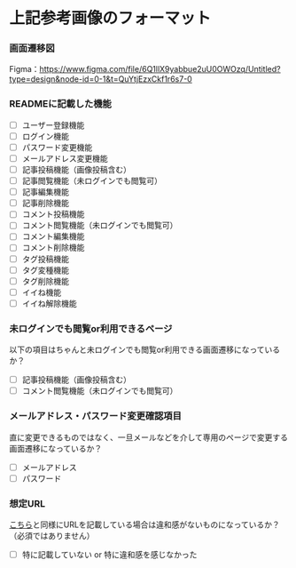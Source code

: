 # 上記参考画像のフォーマット
### 画面遷移図
Figma：https://www.figma.com/file/6Q1llX9yabbue2uU0OWOzq/Untitled?type=design&node-id=0-1&t=QuYtjEzxCkf1r6s7-0

### READMEに記載した機能
- [ ] ユーザー登録機能
- [ ] ログイン機能
- [ ] パスワード変更機能
- [ ] メールアドレス変更機能
- [ ] 記事投稿機能（画像投稿含む）
- [ ] 記事閲覧機能（未ログインでも閲覧可）
- [ ] 記事編集機能
- [ ] 記事削除機能
- [ ] コメント投稿機能
- [ ] コメント閲覧機能（未ログインでも閲覧可）
- [ ] コメント編集機能
- [ ] コメント削除機能
- [ ] タグ投稿機能
- [ ] タグ変種機能
- [ ] タグ削除機能
- [ ] イイね機能
- [ ] イイね解除機能

### 未ログインでも閲覧or利用できるページ
以下の項目はちゃんと未ログインでも閲覧or利用できる画面遷移になっているか？
- [ ] 記事投稿機能（画像投稿含む）
- [ ] コメント閲覧機能（未ログインでも閲覧可）

### メールアドレス・パスワード変更確認項目
直に変更できるものではなく、一旦メールなどを介して専用のページで変更する画面遷移になっているか？
- [ ] メールアドレス
- [ ] パスワード

### 想定URL
[こちら](https://xd.adobe.com/view/53d16b6b-bcdf-479b-4e6a-a67539af96c5-25e0/grid/)と同様にURLを記載している場合は違和感がないものになっているか？（必須ではありません）
- [ ] 特に記載していない or 特に違和感を感じなかった